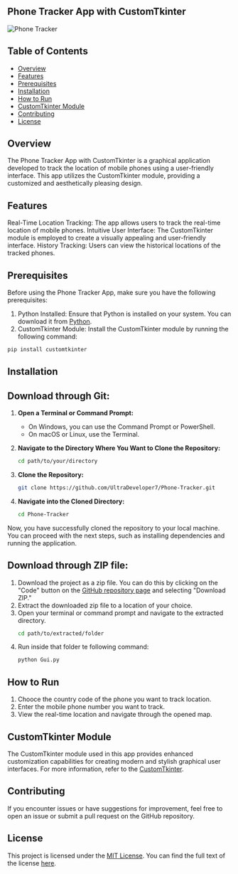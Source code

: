 ## Phone Tracker App with CustomTkinter

![Phone Tracker](https://github.com/UltraDeveloper7/Phone-Tracker/assets/75303541/b8a3a95f-ac71-4b2e-b83e-be579c0c97f5)

## Table of Contents
- [Overview](#overview)
- [Features](#features)
- [Prerequisites](#Prerequisites)
- [Installation](#installation)
- [How to Run](#how-to-run)
- [CustomTkinter Module](#customTkinter-module)
- [Contributing](#contributing)
- [License](#license)

## Overview
The Phone Tracker App with CustomTkinter is a graphical application developed to track the location of mobile phones using a user-friendly interface. This app utilizes the CustomTkinter module, providing a customized and aesthetically pleasing design.

## Features
Real-Time Location Tracking: The app allows users to track the real-time location of mobile phones.
Intuitive User Interface: The CustomTkinter module is employed to create a visually appealing and user-friendly interface.
History Tracking: Users can view the historical locations of the tracked phones.

## Prerequisites
Before using the Phone Tracker App, make sure you have the following prerequisites:
1. Python Installed: Ensure that Python is installed on your system. You can download it from [Python](https://www.python.org/).
2. CustomTkinter Module: Install the CustomTkinter module by running the following command:

```bash
pip install customtkinter
```

## Installation
## Download through Git:
1. **Open a Terminal or Command Prompt:**
   - On Windows, you can use the Command Prompt or PowerShell.
   - On macOS or Linux, use the Terminal.

2. **Navigate to the Directory Where You Want to Clone the Repository:**
   ```bash
   cd path/to/your/directory
   ```
3. **Clone the Repository:**
   ```bash
   git clone https://github.com/UltraDeveloper7/Phone-Tracker.git
   ```
4. **Navigate into the Cloned Directory:**
   ```bash
   cd Phone-Tracker
   ```
Now, you have successfully cloned the repository to your local machine. You can proceed with the next steps, such as installing dependencies and running the application.

## Download through ZIP file:
1. Download the project as a zip file. You can do this by clicking on the "Code" button on the [GitHub repository page](https://github.com/UltraDeveloper7/Phone-Tracker) and selecting "Download ZIP."
2. Extract the downloaded zip file to a location of your choice.
3. Open your terminal or command prompt and navigate to the extracted directory.
   ```bash
   cd path/to/extracted/folder
   ```
4. Run inside that folder te following command:
   ```bash
   python Gui.py
   ```
   
## How to Run
1. Chooce the country code of the phone you want to track location.
2. Enter the mobile phone number you want to track.
3. View the real-time location and navigate through the opened map.

## CustomTkinter Module
The CustomTkinter module used in this app provides enhanced customization capabilities for creating modern and stylish graphical user interfaces. For more information, refer to the [CustomTkinter](https://github.com/TomSchimansky/CustomTkinter).

## Contributing
If you encounter issues or have suggestions for improvement, feel free to open an issue or submit a pull request on the GitHub repository.

## License
This project is licensed under the [MIT License](LICENSE). You can find the full text of the license [here](https://opensource.org/licenses/MIT).
